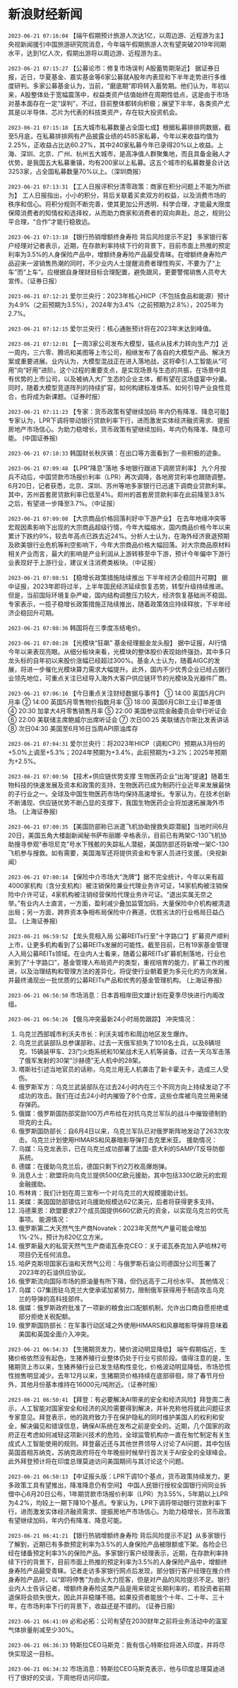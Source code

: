 # 新浪财经新闻
`2023-06-21 07:16:04` 【端午假期预计旅游人次达1亿，以周边游、近程游为主】央视新闻援引中国旅游研究院消息，今年端午假期旅游人次有望突破2019年同期水平，达到1亿人次，假期出游将以周边游、近程游为主。

`2023-06-21 07:15:27` 【公募论市：修复市场误判 A股蓄势期渐近】 据证券日报，近日，华夏基金、嘉实基金等6家公募就A股年内表现和下半年走势进行多维度研判。多家公募基金认为，当前，“磨底期”即将转入蓄势期。他们认为，年初以来，A股整体处于宽幅震荡中，权益类资产估值始终在周期性低点，这是由于市场对基本面存在一定“误判”，不过，目前整体都转向积极；展望下半年，各类资产尤其是以半导体、芯片为代表的科技类资产，存在较大投资机会。

`2023-06-21 07:15:18` 【五大城市私募数量占全国七成】根据私募排排网数据，截至5月底，在私募排排网有产品披露业绩的4585家私募，今年以来收益均值为2.25%，正收益占比达60.27%，其中240家私募今年已录得20%以上收益。上海、深圳、北京、广州、杭州五大城市，是高净值人群聚集地，而且具备金融人才优势，是我国五大私募重镇，均有200家以上私募。这五个城市的私募数量合计达3253家，占全国私募数量70%以上。（深圳商报）

`2023-06-21 07:13:31` 【工人日报评积分清零政策：商家在积分问题上不能为所欲为】 工人日报指出，小小的积分，背后关联着买卖双方的权益，以及消费市场的秩序和信心。将积分规则不断完善，使其更加公开透明、科学合理，才能最大限度保障消费者的知情权和选择权，从而助力商家和消费者的双向奔赴。总之，规则公平合理，“合作”才能行稳致远。

`2023-06-21 07:13:18` 【银行热销增额终身寿险 背后风险提示不足】 多家银行客户经理对记者表示，近期，在存款利率持续下行的背景下，目前市面上热推的预定利率为3.5%的人身保险产品中，增额终身寿险产品最受青睐。在增额终身寿险产品迎来一波销售热潮的同时，不少业内人士提醒消费者理性购买，不要为了“上车”而“上车”。应根据自身理财目标合理配置，避免跟风，更要警惕销售人员夸大宣传。（证券日报）

`2023-06-21 07:12:21` 爱尔兰央行：2023年核心HICP（不包括食品和能源）预计为4.9%（之前预期为3.5%），2024年为3.4%（之前预期为2.8%），2025年为2.7%。

`2023-06-21 07:12:15` 爱尔兰央行：核心通胀预计将在2023年末达到峰值。

`2023-06-21 07:12:01` 【一周3家公司发布大模型，锚点从技术力转向生产力】近一周内，三六零、腾讯和美图等上市公司，相继发布了各自的大模型产品、解决方案或重要进展。业内认为，大模型混战正在进入落地战，这将牵引人工智能从“可用”向“好用”进阶。这个过程的重要支点，是实现场景与生态的共振，在场景中具有优势的上市公司，以及被纳入大厂生态的企业主体，都有望在这场盛宴中分羹。同时，随着大模型竞逐阵列的持续扩容，如何构建标准体系、如何引导产业良性竞合，也将成为新课题。（证券时报）

`2023-06-21 07:11:23` 【专家：货币政策有望继续加码 年内仍有降准、降息可能】专家认为，LPR下调将带动银行贷款利率下行，进而激发实体经济融资需求、提振房地产市场信心。为助力稳增长，货币政策有望继续加码，年内仍有降准、降息可能。 (中国证券报)

`2023-06-21 07:10:33` 韩国财长秋庆镐：在出口等方面看到了一些积极的迹象。

`2023-06-21 07:09:48` 【LPR“降息”落地 多地银行跟进下调房贷利率】 九个月按兵不动后，中国贷款市场报价利率（LPR）再次调降，各地房贷利率也跟随调整。6月20日，记者获悉，北京、深圳、苏州等地多家银行已迅速下调商业贷款利率。其中，苏州首套房贷款利率已低至4%。郑州的首套房贷款利率在此前降至3.8%之后，有望进一步降至3.7%。（中证报）

`2023-06-21 07:09:08` 【大宗商品价格回落利好中下游产业】 在去年地缘冲突等宏观因素影响下出现的大宗商品超级行情，今年大幅缩水，国内商品价格今年以来累计下跌约9%，较去年高点已跌去近24%。分析人士认为，在海外经济衰退预期及欧美银行业危机等利空影响下，今年大宗商品价格大幅回落。对大宗商品原材料相关产业而言，最大的影响是产业利润从上游转移至中下游，预计今年偏中下游行业表现好于上游行业，建议关注消费类板块。（中证报）

`2023-06-21 07:08:51` 【稳增长政策措施陆续推出 下半年经济企稳回升可期】 据中证报，2023年即将过半，上半年国民经济延续恢复态势，转型升级持续推进。但是，当前国际环境复杂严峻，国内结构调整压力较大，经济恢复基础尚不稳固。专家表示，一揽子稳增长政策措施正陆续推出，随着政策效应持续释放，下半年经济企稳回升可期。

`2023-06-21 07:08:36` 韩国将在三季度冻结电价。

`2023-06-21 07:08:28` 【光模块“狂飙” 基金经理掘金龙头股】 据中证报，AI行情今年以来表现亮眼。从细分板块来看，光模块的整体股价表现始终强劲，其中多只龙头标的自年初以来股价涨幅已经超过300%。基金人士认为，随着AIGC的发展，将进一步催化光模块算力需求大幅提升。此外，国内不少优秀企业已经占据行业领先地位，可重点关注已经导入海外大客户供应链环节的光模块及光器件厂商。

`2023-06-21 07:06:16` 【今日重点关注财经数据与事件】
① 14:00 英国5月CPI月率
② 14:00 英国5月零售物价指数月率
③ 18:00 英国6月CBI工业订单差值
④ 20:30 加拿大4月零售销售月率
⑤ 22:00 美国参议院金融委员会举行听证会
⑥ 22:00 美联储主席鲍威尔出席听证会
⑦ 次日00:25 美联储古尔斯比发表讲话
⑧ 次日04:30 美国至6月16日当周API原油库存

`2023-06-21 07:04:31` 爱尔兰央行：将2023年HICP（调和CPI）预期从3月份的+5.0%上调至+5.3%；2024年预期为+3.4%，此前预期为+3.2%；2025年预期为+2.5%。

`2023-06-21 07:00:56` 【技术+供应链优势支撑 生物医药企业“出海”提速】随着生物科技的快速发展及资本和政策的支持，生物医药已成为制药行业近年来发展最快的子行业之一。全球及中国生物医药市场均保持高速增长。专家认为，在技术创新不断涌现、供应链优势不断凸显的支撑下，我国生物医药企业将加速拓展海外市场。 (上海证券报)

`2023-06-21 07:00:35` 【美国防部称已派遣飞机协助搜救失踪潜艇】当地时间6月20日，美国五角大楼副新闻秘书萨布丽娜·辛格表示，目前已有两架C-130飞机协助搜寻参观“泰坦尼克”号水下残骸的失踪私人潜艇，美国防部还将新增一架C-130飞机参与搜救。如有需要，美国海军还将提供资金和专家人员进行支援。（央视新闻）

`2023-06-21 07:00:14` 【保险中介市场大“洗牌”】据不完全统计，今年以来有超4000家机构（含分支机构）被注销保险兼业代理业务许可证，14家机构被注销保险中介许可证，4家机构被注销经营保险代理业务许可证。“退出实属无奈之举。”有业内人士直言，一方面，盈利减少叠加监管加码，大量保险中介机构被清退出局；另一方面，跨界资本争相布局保险中介赛道，优胜劣汰的行业格局日益凸显。 (上海证券报)

`2023-06-21 06:59:52` 【龙头竞相入局 公募REITs行至“十字路口”】扩募资产顺利上市，让更多机构看到了公募REITs发展的可能性。截至目前，已有19家基金管理人入局公募REITs领域。在业内人士看来，随着公募REITs扩募机制落地，行业也来到了“十字路口”，基金管理人布局资产的类型，重视培育的能力，扩募工作的推进，以及治理结构和管理方法的差异化，将促使行业朝着更为多元化的方向发展，并最终涌现出一批优质的公募REITs产品和优秀的基金管理机构。 (上海证券报)

`2023-06-21 06:56:50` 市场消息：日本首相岸田文雄计划在夏季尽快进行内阁改组。

`2023-06-21 06:56:26` 【俄乌冲突最新24小时局势跟踪】
冲突情况：
1. 乌克兰西部城市利沃夫市长：利沃夫城市和周边地区发生爆炸。
2. 乌克兰武装部队总参谋部称，过去一天俄军损失了1010名士兵，以及8辆坦克、15辆装甲车、23门火炮系统和10架战术无人机等装备。过去一天乌军击落了俄军发射的30架“沙赫德”无人机中的28架。
3. 塔斯社引述当地官员的话称，乌克兰用无人机袭击了新卡霍夫卡，造成三人受伤。
4. 俄罗斯军方：乌克兰武装部队在过去24小时内在三个不同方向上持续发动了不成功的攻击。我们在过去24小时内摧毁了8个仓库，这些仓库被乌克兰用来储存弹药。
5. 俄媒：俄罗斯国防部奖励100万卢布给在对抗乌克兰军队的战斗中摧毁德制豹坦克的士兵。
6. 俄罗斯国防部长：自6月4日以来，乌克兰军队已对俄罗斯阵地发动了263次攻击。乌克兰计划使用HIMARS和风暴暗影导弹打击克里米亚。
援助情况：
1. 乌媒：马克龙表示，已在乌克兰成功部署了法国-意大利的SAMP/T反导防御系统。
2. 德媒：在援助乌克兰后，德国只剩下约2万枚高爆炮弹。
3. 消息人士：欧盟将向乌克兰提供500亿欧元援助，其中包括330亿欧元的宏观金融援助。
4. 布林肯：我们计划在周三宣布一个对乌克兰的大规模援助计划。
5. 美媒：美国国防部错估对乌援助规模达62亿美元，后者将获得更多支持。
6. 冯德莱恩：欧盟要求27个成员国提供660亿欧元的资金，以实现乌克兰的优先事项。
能源情况：
1. 俄罗斯第二大天然气生产商Novatek：2023年天然气产量可能会增加1%-2%，预计为820亿立方米。
2. 俄罗斯最大的私营天然气生产商诺瓦泰克CEO：关于诺瓦泰克加入萨哈林2号项目仍无任何消息。
3. 哈萨克斯坦国家石油和天然气公司：与俄罗斯石油公司德国分公司签署了2023年的石油供应协议。
4. 俄罗斯流向国际市场的原油量有所下降，但仍远高于二月份水平。
其他情况：
1. 乌媒：G7集团驻乌克兰大使承诺加紧努力，限制俄军获得用于制造攻击乌克兰的导弹的高科技部件。
2. 俄媒：俄罗斯政府批准了一项新的粮食出口配额机制，允许出口商自愿拒绝或部分拒绝关税配额。
3. 俄罗斯国防部长：在军事行动区域之外使用HIMARS和风暴暗影导弹将意味着美国和英国全面介入冲突。

`2023-06-21 06:54:33` 【生猪期货发力，猪价波动明显降低】 端午假期临近，生猪价格依然没有起色，生猪养殖行业整体仍处于行业亏损阶段。值得注意的是，生猪期货上市以来，生猪养殖行业已发生结构性变化，价格波动明显降低，市场恐慌性抛售明显减少。去年12月以来，生猪期货价格持续在底部徘徊，除了春节月份外，其他月份基本维持在16000元/吨附近。（证券时报）

`2023-06-21 06:50:41` 【拜登：有必要解决AI带来的安全和经济风险】拜登周二表示，人工智能对国家安全和经济的风险需要得到解决，并补充称他将就此问题征求专家意见。拜登表示，他的政府致力于在保护隐私的同时维护美国人的权利和安全，解决偏见和错误信息，确保AI系统在发布之前是安全的。近期，几个国家的政府正在考虑如何减轻这项新兴技术的危险，全球监管机构亦一直在匆忙制定有关生成式人工智能使用的规则。拜登最近还与其他世界领导人讨论了AI问题，其中包括英国首相苏纳克，苏纳克政府将在今年晚些时候举行首次关于AI安全的全球峰会。此外拜登预计将在印度总理莫迪访问美国期间与其讨论这个问题。

`2023-06-21 06:50:13` 【中证报头版：LPR下调10个基点，货币政策持续发力，更多政策工具有望推出，降准降息仍有空间】 中国人民银行授权全国银行间同业拆借中心6月20日公布，1年期贷款市场报价利率（LPR）为3.55%，5年期以上LPR为4.2%，均较上一期下降10个基点。专家认为，LPR下调将带动银行贷款利率下行，进而激发实体经济融资需求、提振房地产市场信心。为助力稳增长，货币政策有望继续加码，年内仍有降准、降息可能。

`2023-06-21 06:41:21` 【银行热销增额终身寿险 背后风险提示不足】从多家银行了解到，近期已有多款预定利率为3.5%的人身保险产品被限额或下架。各险企已经在储备预定利率3%的保险产品。多家银行客户经理表示，近期，在存款利率持续下行的背景下，目前市面上热推的预定利率为3.5%的人身保险产品中，增额终身寿险产品最受青睐。记者走访多家银行网点后发现，部分银行客户经理在推介终身寿险产品时，以“即将停售”为由头大力揽客，但是对产品的风险提示不足。银行业内人士告诉记者，增额终身寿险这类产品是用来锁定长期利率的，若投资者前期退保将会损失很大，因此并非稳赚不赔。如果投资者能放个十年、二十年、三十年，在市场利率下行的背景下，收益还是不错的。 (证券日报)

`2023-06-21 06:41:09` 必和必拓：公司有望在2030财年之前将业务活动中的温室气体排量削减至少30%。

`2023-06-21 06:36:33` 特斯拉CEO马斯克：我有信心特斯拉将进入印度，并将尽快实现这一目标。

`2023-06-21 06:34:32` 市场消息：特斯拉CEO马斯克表示，他与印度总理莫迪进行了很好的交谈，下周他将访问印度。

